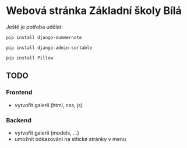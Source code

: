 <h1>Webová stránka Základní školy Bílá</h1>


Ještě je potřeba udělat:

<code>pip install django-summernote </code>

<code>pip install django-admin-sortable </code>

<code>pip install Pillow</code>

<h2>TODO</h2>

<h3>Frontend</h3>

- vytvořit galerii (html, css, js)

<h3>Backend</h3>

- vytvořit galerii (models, ...)
- umožnit odkazování na sttické stránky v menu
